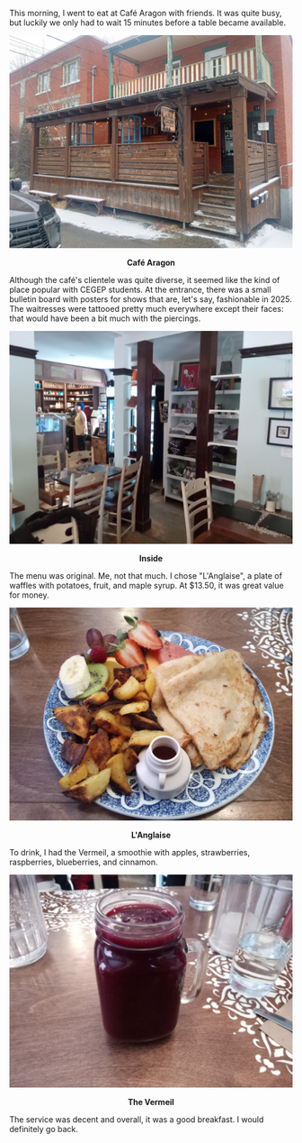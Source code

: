 This morning, I went to eat at Café Aragon with friends. It was quite busy, but luckily we only had to wait 15 minutes before a table became available.

![Café Aragon](/assets/2025/03/20250329_cafe-aragon/cafe.jpg)
<p align="center"><b>Café Aragon</b></p>

Although the café's clientele was quite diverse, it seemed like the kind of place popular with CEGEP students. At the entrance, there was a small bulletin board with posters for shows that are, let's say, fashionable in 2025. The waitresses were tattooed pretty much everywhere except their faces: that would have been a bit much with the piercings.

![Inside](/assets/2025/03/20250329_cafe-aragon/inside.jpg)
<p align="center"><b>Inside</b></p>

The menu was original. Me, not that much. I chose "L'Anglaise", a plate of waffles with potatoes, fruit, and maple syrup. At $13.50, it was great value for money.

![L'Anglaise](/assets/2025/03/20250329_cafe-aragon/plate.jpg)
<p align="center"><b>L'Anglaise</b></p>

To drink, I had the Vermeil, a smoothie with apples, strawberries, raspberries, blueberries, and cinnamon.

![The Vermeil](/assets/2025/03/20250329_cafe-aragon/vermeil.jpg)
<p align="center"><b>The Vermeil</b></p>

The service was decent and overall, it was a good breakfast. I would definitely go back.
